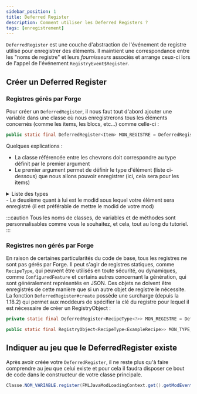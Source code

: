 ```yaml
---
sidebar_position: 1
title: Deferred Register
description: Comment utiliser les Deferred Registers ?
tags: [enregistrement]
---
```


`DeferredRegister` est une couche d'abstraction de l'événement de registre utilisé pour enregistrer des éléments. Il maintient une correspondance entre les "noms de registre" et leurs _fournisseurs_ associés et arrange ceux-ci lors de l'appel de l'événement `RegistryEvent$Register`.

## Créer un Deferred Register

### Registres gérés par Forge

Pour créer un `DeferredRegister`, il nous faut tout d'abord ajouter une variable dans une classe où nous enregistrerons tous les éléments concernés (comme les items, les blocs, etc...) comme celle-ci :

```java 
public static final DeferredRegister<Item> MON_REGISTRE = DeferredRegister.create(ForgeRegistries.ITEMS, "modid");
```

Quelques explications :
- La classe référencée entre les chevrons doit correspondre au type définit par le premier argument
- Le premier argument permet de définir le type d'élément (liste ci-dessous) que nous allons pouvoir enregistrer (ici, cela sera pour les items)
<details>
<summary>Liste des types</summary>
<ul>
  <li>BLOCKS</li>
  <li>FLUIDS</li>
  <li>ITEMS</li>
  <li>MOB_EFFECTS</li>
  <li>SOUND_EVENTS</li>
  <li>POTIONS</li>
  <li>ENCHANTMENTS</li>
  <li>ENTITIES</li>
  <li>BLOCK_ENTITIES</li>
  <li>PARTICLE_TYPES</li>
  <li>CONTAINERS</li>
  <li>PAINTING_TYPES</li>
  <li>RECIPE_SERIALIZERS</li>
  <li>ATTRIBUTES</li>
  <li>STAT_TYPES</li>
  <li>PROFESSIONS</li>
  <li>POI_TYPES</li>
  <li>MEMORY_MODULE_TYPES</li>
  <li>SENSOR_TYPES</li>
  <li>SCHEDULES</li>
  <li>ACTIVITIES</li>
  <li>WORLD_CARVERS</li>
  <li>FEATURES</li>
  <li>CHUNK_STATUS</li>
  <li>STRUCTURE_FEATURES</li>
  <li>BLOCK_STATE_PROVIDER_TYPES</li>
  <li>FOLIAGE_PLACER_TYPES</li>
  <li>TREE_DECORATOR_TYPES</li>
  <li>BIOMES</li>
  <li>DATA_SERIALIZERS</li>
  <li>LOOT_MODIFIER_SERIALIZERS</li>
  <li>WORLD_TYPES</li>
</ul>
</details>
- Le deuxième quant à lui est le modid sous lequel votre élément sera enregistré (il est préférable de mettre le modid de votre mod)

:::caution
Tous les noms de classes, de variables et de méthodes sont personnalisables comme vous le souhaitez, et cela, tout au long du tutoriel.
:::

### Registres non gérés par Forge

En raison de certaines particularités du code de base, tous les registres ne sont pas gérés par Forge. Il peut s'agir de registres statiques, comme `RecipeType`, qui peuvent être utilisés en toute sécurité, ou dynamiques, comme `ConfiguredFeature` et certains autres concernant la génération, qui sont généralement représentés en JSON. Ces objets ne doivent être enregistrés de cette manière que si un autre objet de registre le nécessite. La fonction `DeferredRegister#create` possède une surcharge (depuis la 1.18.2) qui permet aux moddeurs de spécifier la clé du registre pour lequel il est nécessaire de créer un RegistryObject :

```java
private static final DeferredRegister<RecipeType<?>> MON_REGISTRE = DeferredRegister.create(Registry.RECIPE_TYPE_REGISTRY, "modid");

public static final RegistryObject<RecipeType<ExampleRecipe>> MON_TYPE_RECETTE = REGISTER.register("example_recipe_type", () -> new RecipeType<>() {});
```

## Indiquer au jeu que le DeferredRegister existe

Après avoir créée votre `DeferredRegister`, il ne reste plus qu'à faire comprendre au jeu que celui existe et pour cela il faudra disposer ce bout de code dans le constructeur de votre classe principale.

```java 
Classe.NOM_VARIABLE.register(FMLJavaModLoadingContext.get().getModEventBus());
```